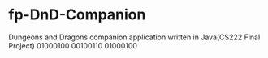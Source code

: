 # fp-DnD-Companion
Dungeons and Dragons companion application written in Java(CS222 Final Project) 01000100 00100110 01000100
